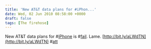 ```yaml
---
title: 'New AT&T data plans for #iPhon...'
date: Wed, 02 Jun 2010 08:58:00 +0000
draft: false
tags: [The firehose]
---
```


New AT&T data plans for #[iPhone](http://search.twitter.com/search?q=%23iPhone) is #[fail](http://search.twitter.com/search?q=%23fail). Lame. [http://bit.ly/aLWdTN](http://bit.ly/aLWdTN) #[att](http://search.twitter.com/search?q=%23att)